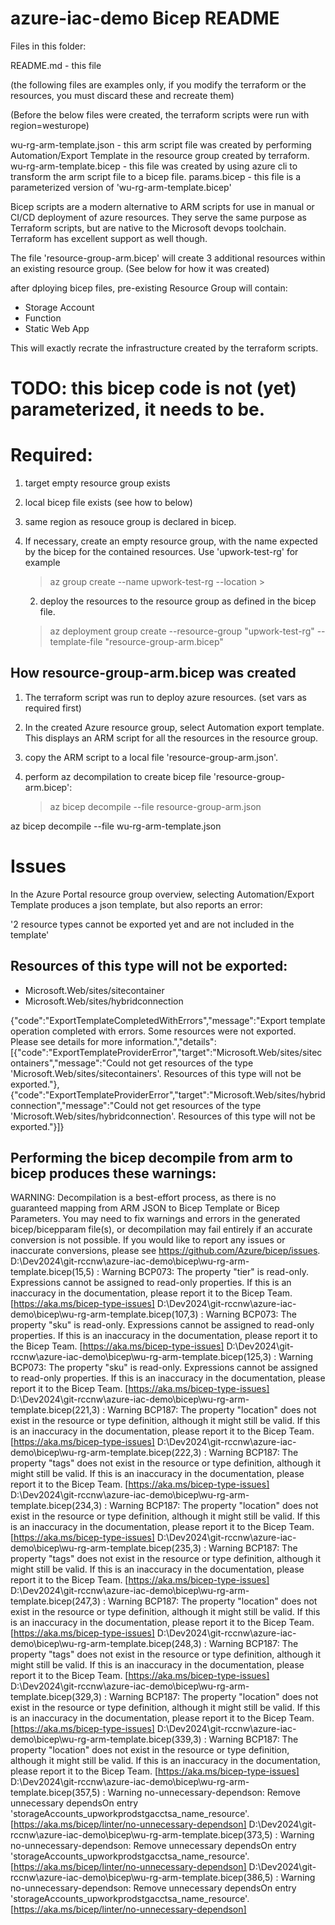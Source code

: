 
# azure-iac-demo  Bicep  README


Files in this folder:

README.md    - this file

(the following files are examples only, if you modify the terraform or the resources, you must discard these and recreate them)

(Before the below files were created, the terraform scripts were run with region=westurope)

wu-rg-arm-template.json         - this arm script file was created by performing Automation/Export Template in the resource group created by terraform.
wu-rg-arm-template.bicep        - this file was created by using azure cli to transform the arm script file to a bicep file.
params.bicep                    - this file is a parameterized version of 'wu-rg-arm-template.bicep'







Bicep scripts are a modern alternative to ARM scripts for use in manual or CI/CD deployment of azure resources.
They serve the same purpose as Terraform scripts, but are native to the Microsoft devops toolchain. Terraform has excellent support as well though.

The file 'resource-group-arm.bicep' will create 3 additional resources within an existing resource group. (See below for how it was created)

after dploying bicep files, pre-existing Resource Group will contain:

- Storage Account
- Function
- Static Web App

This will exactly recrate the infrastructure created by the terraform scripts.

# TODO:  this bicep code is not (yet) parameterized, it needs to be.


# Required:

1) target empty resource group exists
2) local bicep file exists (see how to below)
3) same region as resouce group is declared in bicep.



1) If necessary, create an empty resource group, with the name expected by the bicep for the contained resources. Use 'upwork-test-rg' for example

    > az group create --name upwork-test-rg --location <REGION>>

    2) deploy the resources to the resource group as defined in the bicep file.

    >  az deployment group create --resource-group "upwork-test-rg" --template-file "resource-group-arm.bicep" 

    

## How resource-group-arm.bicep was created

1) The terraform script was run to deploy azure resources. (set vars as required first)
2) In the created Azure resource group, select Automation export template. This displays an ARM script for all the resources in the resource group.
3) copy the ARM script to a local file 'resource-group-arm.json'.
4) perform az decompilation to create bicep file 'resource-group-arm.bicep': 
    
    > az bicep decompile --file resource-group-arm.json

az bicep decompile --file wu-rg-arm-template.json


# Issues

In the Azure Portal resource group overview, selecting Automation/Export Template produces a json template, but also reports an error:

'2 resource types cannot be exported yet and are not included in the template'

## Resources of this type will not be exported: 
 - Microsoft.Web/sites/sitecontainer
 - Microsoft.Web/sites/hybridconnection


{"code":"ExportTemplateCompletedWithErrors","message":"Export template operation completed with errors. Some resources were not exported. Please see details for more information.","details":[{"code":"ExportTemplateProviderError","target":"Microsoft.Web/sites/sitecontainers","message":"Could not get resources of the type 'Microsoft.Web/sites/sitecontainers'. Resources of this type will not be exported."},{"code":"ExportTemplateProviderError","target":"Microsoft.Web/sites/hybridconnection","message":"Could not get resources of the type 'Microsoft.Web/sites/hybridconnection'. Resources of this type will not be exported."}]}


## Performing the bicep decompile from arm to bicep produces these warnings:


WARNING: Decompilation is a best-effort process, as there is no guaranteed mapping from ARM JSON to Bicep Template or Bicep Parameters.
You may need to fix warnings and errors in the generated bicep/bicepparam file(s), or decompilation may fail entirely if an accurate conversion is not possible.
If you would like to report any issues or inaccurate conversions, please see https://github.com/Azure/bicep/issues.
D:\Dev2024\git-rccnw\azure-iac-demo\bicep\wu-rg-arm-template.bicep(15,5) : Warning BCP073: The property "tier" is read-only. Expressions cannot be assigned to read-only properties. If this is an inaccuracy in the documentation, please report it to the Bicep Team. [https://aka.ms/bicep-type-issues]
D:\Dev2024\git-rccnw\azure-iac-demo\bicep\wu-rg-arm-template.bicep(107,3) : Warning BCP073: The property "sku" is read-only. Expressions cannot be assigned to read-only properties. If this is an inaccuracy in the documentation, please report it to the Bicep Team. [https://aka.ms/bicep-type-issues]
D:\Dev2024\git-rccnw\azure-iac-demo\bicep\wu-rg-arm-template.bicep(125,3) : Warning BCP073: The property "sku" is read-only. Expressions cannot be assigned to read-only properties. If this is an inaccuracy in the documentation, please report it to the Bicep Team. [https://aka.ms/bicep-type-issues]
D:\Dev2024\git-rccnw\azure-iac-demo\bicep\wu-rg-arm-template.bicep(221,3) : Warning BCP187: The property "location" does not exist in the resource or type definition, although it might still be valid. If this is an inaccuracy in the documentation, please report it to the Bicep Team. [https://aka.ms/bicep-type-issues]
D:\Dev2024\git-rccnw\azure-iac-demo\bicep\wu-rg-arm-template.bicep(222,3) : Warning BCP187: The property "tags" does not exist in the resource or type definition, although it might still be valid. If this is an inaccuracy in the documentation, please report it to the Bicep Team. [https://aka.ms/bicep-type-issues]
D:\Dev2024\git-rccnw\azure-iac-demo\bicep\wu-rg-arm-template.bicep(234,3) : Warning BCP187: The property "location" does not exist in the resource or type definition, although it might still be valid. If this is an inaccuracy in the documentation, please report it to the Bicep Team. [https://aka.ms/bicep-type-issues]
D:\Dev2024\git-rccnw\azure-iac-demo\bicep\wu-rg-arm-template.bicep(235,3) : Warning BCP187: The property "tags" does not exist in the resource or type definition, although it might still be valid. If this is an inaccuracy in the documentation, please report it to the Bicep Team. [https://aka.ms/bicep-type-issues]
D:\Dev2024\git-rccnw\azure-iac-demo\bicep\wu-rg-arm-template.bicep(247,3) : Warning BCP187: The property "location" does not exist in the resource or type definition, although it might still be valid. If this is an inaccuracy in the documentation, please report it to the Bicep Team. [https://aka.ms/bicep-type-issues]
D:\Dev2024\git-rccnw\azure-iac-demo\bicep\wu-rg-arm-template.bicep(248,3) : Warning BCP187: The property "tags" does not exist in the resource or type definition, although it might still be valid. If this is an inaccuracy in the documentation, please report it to the Bicep Team. [https://aka.ms/bicep-type-issues]
D:\Dev2024\git-rccnw\azure-iac-demo\bicep\wu-rg-arm-template.bicep(329,3) : Warning BCP187: The property "location" does not exist in the resource or type definition, although it might still be valid. If this is an inaccuracy in the documentation, please report it to the Bicep Team. [https://aka.ms/bicep-type-issues]
D:\Dev2024\git-rccnw\azure-iac-demo\bicep\wu-rg-arm-template.bicep(339,3) : Warning BCP187: The property "location" does not exist in the resource or type definition, although it might still be valid. If this is an inaccuracy in the documentation, please report it to the Bicep Team. [https://aka.ms/bicep-type-issues]
D:\Dev2024\git-rccnw\azure-iac-demo\bicep\wu-rg-arm-template.bicep(357,5) : Warning no-unnecessary-dependson: Remove unnecessary dependsOn entry 'storageAccounts_upworkprodstgacctsa_name_resource'. [https://aka.ms/bicep/linter/no-unnecessary-dependson]
D:\Dev2024\git-rccnw\azure-iac-demo\bicep\wu-rg-arm-template.bicep(373,5) : Warning no-unnecessary-dependson: Remove unnecessary dependsOn entry 'storageAccounts_upworkprodstgacctsa_name_resource'. [https://aka.ms/bicep/linter/no-unnecessary-dependson]
D:\Dev2024\git-rccnw\azure-iac-demo\bicep\wu-rg-arm-template.bicep(386,5) : Warning no-unnecessary-dependson: Remove unnecessary dependsOn entry 'storageAccounts_upworkprodstgacctsa_name_resource'. [https://aka.ms/bicep/linter/no-unnecessary-dependson]